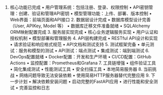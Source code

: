 1. 核心功能已完成  • 用户管理系统：包括注册、登录、权限控制  • API密钥管理：创建、验证和管理API密钥  • 模型管理功能：上传、部署、版本控制  • Web界面：前端页面和API接口  2. 数据层设计完成  • 数据库模型设计完善（User, APIKey, Model 等）  • 数据库迁移文件准备就绪  • SQLAlchemy ORM映射配置完成  3. 服务层实现完成  • 核心业务逻辑服务实现  • 用户认证和授权机制  • 模型部署和管理服务  4. API层构建完成  • RESTful API设计和实现  • 请求验证和响应格式规范  • API文档和测试支持  5. 测试框架完备  • 单元测试：服务和模型的测试  • API测试：端点测试  • 集成测试：端到端测试  6. DevOps配置就绪  • Docker配置：开发和生产环境  • CI/CD配置：GitHub Actions  • 监控配置：Prometheus和Grafana  7. 工具链增强  • 组件验证工具  • 简化集成测试  • 性能测试工具  • 安全扫描工具  • 本地简易服务器  8. 当前挑战  • 网络问题导致无法安装依赖  • 使用简易HTTP服务器替代完整应用  9. 下一步计划  • 解决依赖安装问题  • 启动完整的FastAPI应用  • 进行性能和安全测试  • 完善监控和日志